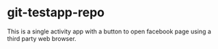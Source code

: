 # git-testapp-repo
This is a single activity app with a button to open facebook page using a third party web browser.

